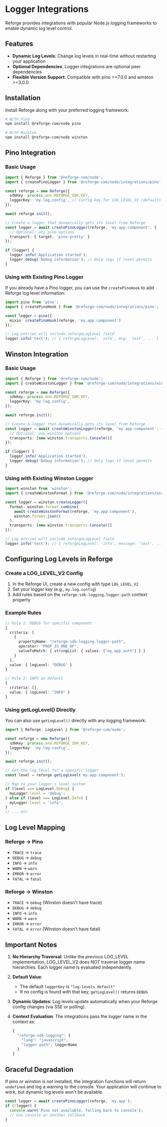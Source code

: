 # Logger Integrations

Reforge provides integrations with popular Node.js logging frameworks to enable dynamic log level control.

## Features

- **Dynamic Log Levels**: Change log levels in real-time without restarting your application
- **Optional Dependencies**: Logger integrations are optional peer dependencies
- **Flexible Version Support**: Compatible with pino >=7.0.0 and winston >=3.0.0

## Installation

Install Reforge along with your preferred logging framework:

```bash
# With Pino
npm install @reforge-com/node pino

# With Winston
npm install @reforge-com/node winston
```

## Pino Integration

### Basic Usage

```typescript
import { Reforge } from '@reforge-com/node';
import { createPinoLogger } from '@reforge-com/node/integrations/pino';

const reforge = new Reforge({
  sdkKey: process.env.REFORGE_SDK_KEY,
  loggerKey: 'my.log.config', // Config key for LOG_LEVEL_V2 (defaults to 'log-levels.default')
});

await reforge.init();

// Create a logger that dynamically gets its level from Reforge
const logger = await createPinoLogger(reforge, 'my.app.component', {
  // Optional: any pino options
  transport: { target: 'pino-pretty' }
});

if (logger) {
  logger.info('Application started');
  logger.debug('Debug information'); // Only logs if level permits
}
```

### Using with Existing Pino Logger

If you already have a Pino logger, you can use the `createPinoHook` to add Reforge log level information:

```typescript
import pino from 'pino';
import { createPinoHook } from '@reforge-com/node/integrations/pino';

const logger = pino({
  mixin: createPinoHook(reforge, 'my.app.component')
});

// Log entries will include reforgeLogLevel field
logger.info('test'); // { reforgeLogLevel: 'info', msg: 'test', ... }
```

## Winston Integration

### Basic Usage

```typescript
import { Reforge } from '@reforge-com/node';
import { createWinstonLogger } from '@reforge-com/node/integrations/winston';

const reforge = new Reforge({
  sdkKey: process.env.REFORGE_SDK_KEY,
  loggerKey: 'my.log.config',
});

await reforge.init();

// Create a logger that dynamically gets its level from Reforge
const logger = await createWinstonLogger(reforge, 'my.app.component', {
  // Optional: any winston options
  transports: [new winston.transports.Console()]
});

if (logger) {
  logger.info('Application started');
  logger.debug('Debug information'); // Only logs if level permits
}
```

### Using with Existing Winston Logger

```typescript
import winston from 'winston';
import { createWinstonFormat } from '@reforge-com/node/integrations/winston';

const logger = winston.createLogger({
  format: winston.format.combine(
    await createWinstonFormat(reforge, 'my.app.component'),
    winston.format.json()
  ),
  transports: [new winston.transports.Console()]
});

// Log entries will include reforgeLogLevel field
logger.info('test'); // { reforgeLogLevel: 'info', message: 'test', ... }
```

## Configuring Log Levels in Reforge

### Create a LOG_LEVEL_V2 Config

1. In the Reforge UI, create a new config with type `LOG_LEVEL_V2`
2. Set your logger key (e.g., `my.log.config`)
3. Add rules based on the `reforge-sdk-logging.logger-path` context property

### Example Rules

```typescript
// Rule 1: DEBUG for specific component
{
  criteria: [
    {
      propertyName: "reforge-sdk-logging.logger-path",
      operator: "PROP_IS_ONE_OF",
      valueToMatch: { stringList: { values: ["my.app.auth"] } }
    }
  ],
  value: { logLevel: "DEBUG" }
}

// Rule 2: INFO as default
{
  criteria: [],
  value: { logLevel: "INFO" }
}
```

### Using getLogLevel() Directly

You can also use `getLogLevel()` directly with any logging framework:

```typescript
import { Reforge, LogLevel } from '@reforge-com/node';

const reforge = new Reforge({
  sdkKey: process.env.REFORGE_SDK_KEY,
  loggerKey: 'my.log.config',
});

await reforge.init();

// Get the log level for a specific logger
const level = reforge.getLogLevel('my.app.component');

// Map to your logger's level system
if (level === LogLevel.Debug) {
  myLogger.level = 'debug';
} else if (level === LogLevel.Info) {
  myLogger.level = 'info';
}
// ... etc
```

## Log Level Mapping

### Reforge → Pino
- `TRACE` → `trace`
- `DEBUG` → `debug`
- `INFO` → `info`
- `WARN` → `warn`
- `ERROR` → `error`
- `FATAL` → `fatal`

### Reforge → Winston
- `TRACE` → `debug` (Winston doesn't have trace)
- `DEBUG` → `debug`
- `INFO` → `info`
- `WARN` → `warn`
- `ERROR` → `error`
- `FATAL` → `error` (Winston doesn't have fatal)

## Important Notes

1. **No Hierarchy Traversal**: Unlike the previous LOG_LEVEL implementation, LOG_LEVEL_V2 does NOT traverse logger name hierarchies. Each logger name is evaluated independently.

2. **Default Value**:
   - The default `loggerKey` is `"log-levels.default"`
   - If no config is found with that key, `getLogLevel()` returns `DEBUG`

3. **Dynamic Updates**: Log levels update automatically when your Reforge config changes (via SSE or polling).

4. **Context Evaluation**: The integrations pass the logger name in the context as:
   ```typescript
   {
     "reforge-sdk-logging": {
       "lang": "javascript",
       "logger-path": loggerName
     }
   }
   ```

## Graceful Degradation

If pino or winston is not installed, the integration functions will return `undefined` and log a warning to the console. Your application will continue to work, but dynamic log levels won't be available.

```typescript
const logger = await createPinoLogger(reforge, 'my.app');
if (!logger) {
  console.warn('Pino not available, falling back to console');
  // Use console or another fallback
}
```
